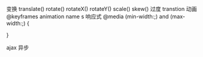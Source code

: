 变换
translate()
rotate()
rotateX()
rotateY()
scale()
skew()
过度
transtion
动画
@keyframes
animation name s
响应式
@media (min-width:;) and (max-width:;) {

}

ajax
异步